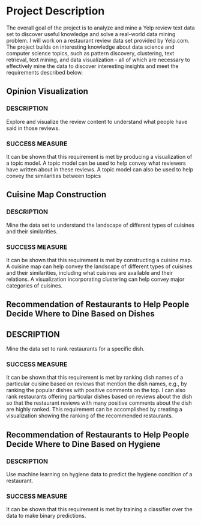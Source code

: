 # Project Description
The overall goal of the project is to analyze and mine a Yelp review text data set to discover useful knowledge and solve a real-world data mining problem. I will work on a restaurant review data set provided by Yelp.com. The project builds on interesting knowledge about data science and computer science topics, such as pattern discovery, clustering, text retrieval, text mining, and data visualization - all of which are necessary to effectively mine the data to discover interesting insights and meet the requirements described below.

## Opinion Visualization
### DESCRIPTION
Explore and visualize the review content to understand what people have said in those reviews.
### SUCCESS MEASURE
It can be shown that this requirement is met by producing a visualization of a topic model. A topic model can be used to help convey what reviewers have written about in these reviews. A topic model can also be used to help convey the similarities between topics

## Cuisine Map Construction
### DESCRIPTION 
Mine the data set to understand the landscape of different types of cuisines and their similarities.
### SUCCESS MEASURE
It can be shown that this requirement is met by constructing a cuisine map. A cuisine map can help convey the landscape of different types of cuisines and their similarities, including what cuisines are available and their relations. A visualization incorporating clustering can help convey major categories of cuisines.
 
## Recommendation of Restaurants to Help People Decide Where to Dine Based on Dishes
## DESCRIPTION
Mine the data set to rank restaurants for a specific dish.
### SUCCESS MEASURE
It can be shown that this requirement is met by ranking dish names of a particular cuisine based on reviews that mention the dish names, e.g., by ranking the popular dishes with positive comments on the top. I can also rank restaurants offering particular dishes based on reviews about the dish so that the restaurant reviews with many positive comments about the dish are highly ranked. This requirement can be accomplished by creating a visualization showing the ranking of the recommended restaurants.

## Recommendation of Restaurants to Help People Decide Where to Dine Based on Hygiene
### DESCRIPTION
Use machine learning on hygiene data to predict the hygiene condition of a restaurant.
### SUCCESS MEASURE
It can be shown that this requirement is met by training a classifier over the data to make binary predictions.
